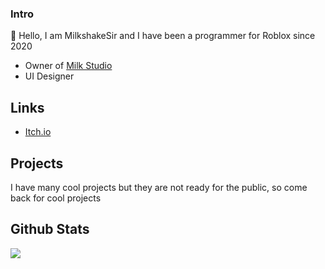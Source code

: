### Intro

👋 Hello, I am MilkshakeSir and I have been a programmer for Roblox since 2020

-  Owner of [Milk Studio](https://github.com/milk-studio)
-  UI Designer

## Links

- [Itch.io](https://milkshakesir.itch.io/)

## Projects

I have many cool projects but they are not ready for the public, so come back for cool projects

## Github Stats

<img src="https://github-readme-stats.vercel.app/api?username=MilkdevNew&&show_icons=true&theme=tokyonight&hide_border=true&count_private=true"/>

